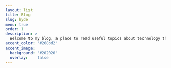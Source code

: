 ```yaml
---
layout: list
title: Blog
slug: hyde
menu: true
order: 1
description: >
  Welcome to my blog, a place to read useful topics about technology that matter most to you. I try post something when time allows me. Don't forget to drop by and check for updates. 
accent_color: '#268bd2'
accent_image:
  background: '#202020'
  overlay:    false
---
```

